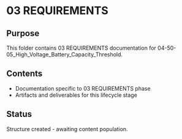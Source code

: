 # 03 REQUIREMENTS

## Purpose
This folder contains 03 REQUIREMENTS documentation for 04-50-05_High_Voltage_Battery_Capacity_Threshold.

## Contents
- Documentation specific to 03 REQUIREMENTS phase
- Artifacts and deliverables for this lifecycle stage

## Status
Structure created - awaiting content population.
